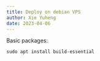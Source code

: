 ```yaml
---
title: Deploy on debian VPS
author: Xie Yuheng
date: 2023-04-06
---
```


Basic packages:

```
sudo apt install build-essential
```

